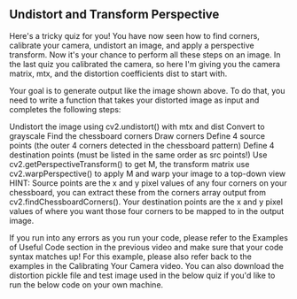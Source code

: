 ## Undistort and Transform Perspective

Here's a tricky quiz for you! You have now seen how to find corners, calibrate your camera, undistort an image, and apply a perspective transform. Now it's your chance to perform all these steps on an image. In the last quiz you calibrated the camera, so here I'm giving you the camera matrix, mtx, and the distortion coefficients dist to start with.

Your goal is to generate output like the image shown above. To do that, you need to write a function that takes your distorted image as input and completes the following steps:

Undistort the image using cv2.undistort() with mtx and dist
Convert to grayscale
Find the chessboard corners
Draw corners
Define 4 source points (the outer 4 corners detected in the chessboard pattern)
Define 4 destination points (must be listed in the same order as src points!)
Use cv2.getPerspectiveTransform() to get M, the transform matrix
use cv2.warpPerspective() to apply M and warp your image to a top-down view
HINT: Source points are the x and y pixel values of any four corners on your chessboard, you can extract these from the corners array output from cv2.findChessboardCorners(). Your destination points are the x and y pixel values of where you want those four corners to be mapped to in the output image.

If you run into any errors as you run your code, please refer to the Examples of Useful Code section in the previous video and make sure that your code syntax matches up! For this example, please also refer back to the examples in the Calibrating Your Camera video. You can also download the distortion pickle file and test image used in the below quiz if you'd like to run the below code on your own machine.